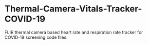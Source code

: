 # Thermal-Camera-Vitals-Tracker-COVID-19
FLIR thermal camera based heart rate and respiration rate tracker for COVID-19 screening code files.
